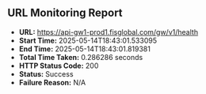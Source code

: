 ## URL Monitoring Report

- **URL:** https://api-gw1-prod1.fisglobal.com/gw/v1/health
- **Start Time:** 2025-05-14T18:43:01.533095
- **End Time:** 2025-05-14T18:43:01.819381
- **Total Time Taken:** 0.286286 seconds
- **HTTP Status Code:** 200
- **Status:** Success
- **Failure Reason:** N/A

